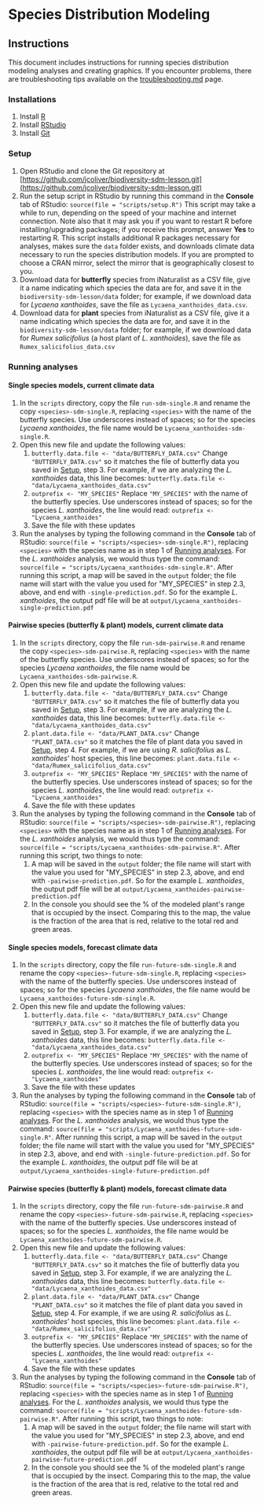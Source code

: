 # Species Distribution Modeling
## Instructions
This document includes instructions for running species distribution modeling analyses and creating graphics. If you encounter problems, there are troubleshooting tips available on the [troubleshooting.md](troubleshoting.md) page.

### Installations
1. Install [R](http://cran.r-project.org/mirrors.html)
2. Install [RStudio](https://www.rstudio.com/products/rstudio/)
3. Install [Git](https://git-scm.org/downloads)

### Setup
1. Open RStudio and clone the Git repository at [https://github.com/jcoliver/biodiversity-sdm-lesson.git](https://github.com/jcoliver/biodiversity-sdm-lesson.git)
2. Run the setup script in RStudio by running this command in the **Console** tab of RStudio:
    `source(file = "scripts/setup.R")`
    This script may take a while to run, depending on the speed of your machine and internet connection. Note also that it may ask you if you want to restart R before installing/upgrading packages; if you receive this prompt, answer **Yes** to restarting R. This script installs additional R packages necessary for analyses, makes sure the `data` folder exists, and downloads climate data necessary to run the species distribution models. If you are prompted to choose a CRAN mirror, select the mirror that is geographically closest to you.
3. Download data for **butterfly** species from iNaturalist as a CSV file, give it a name indicating which species the data are for, and save it in the `biodiversity-sdm-lesson/data` folder; for example, if we download data for _Lycaena xanthoides_, save the file as `Lycaena_xanthoides_data.csv`.
4. Download data for **plant** species from iNaturalist as a CSV file, give it a name indicating which species the data are for, and save it in the `biodiversity-sdm-lesson/data` folder; for example, if we download data for _Rumex salicifolius_ (a host plant of _L. xanthoides_), save the file as `Rumex_salicifolius_data.csv`

### Running analyses
#### Single species models, current climate data
1. In the `scripts` directory, copy the file `run-sdm-single.R` and rename the copy `<species>-sdm-single.R`, replacing `<species>` with the name of the butterfly species. Use underscores instead of spaces; so for the species _Lycaena xanthoides_, the file name would be `Lycaena_xanthoides-sdm-single.R`.
2. Open this new file and update the following values:
    1. `butterfly.data.file <- "data/BUTTERFLY_DATA.csv"`
    Change `"BUTTERFLY_DATA.csv"` so it matches the file of butterfly data you saved in [Setup](#setup), step 3. For example, if we are analyzing the _L. xanthoides_ data, this line becomes:
    `butterfly.data.file <- "data/Lycaena_xanthoides_data.csv"`
    2. `outprefix <- "MY_SPECIES"` 
    Replace `"MY_SPECIES"` with the name of the butterfly species. Use underscores instead of spaces; so for the species _L. xanthoides_, the line would read: 
    `outprefix <- "Lycaena_xanthoides"`
    3. Save the file with these updates
3. Run the analyses by typing the following command in the **Console** tab of RStudio: `source(file = "scripts/<species>-sdm-single.R")`, replacing `<species>` with the species name as in step 1 of [Running analyses](#running-analyses). For the _L. xanthoides_ analysis, we would thus type the command: `source(file = "scripts/Lycaena_xanthoides-sdm-single.R"`. After running this script, a map will be saved in the `output` folder; the file name will start with the value you used for "MY_SPECIES" in step 2.3, above, and end with `-single-prediction.pdf`. So for the example _L. xanthoides_, the output pdf file will be at `output/Lycaena_xanthoides-single-prediction.pdf`

#### Pairwise species (butterfly & plant) models, current climate data
1. In the `scripts` directory, copy the file `run-sdm-pairwise.R` and rename the copy `<species>-sdm-pairwise.R`, replacing `<species>` with the name of the butterfly species. Use underscores instead of spaces; so for the species _Lycaena xanthoides_, the file name would be `Lycaena_xanthoides-sdm-pairwise.R`.
2. Open this new file and update the following values:
    1. `butterfly.data.file <- "data/BUTTERFLY_DATA.csv"`
    Change `"BUTTERFLY_DATA.csv"` so it matches the file of butterfly data you saved in [Setup](#setup), step 3. For example, if we are analyzing the _L. xanthoides_ data, this line becomes:
    `butterfly.data.file <- "data/Lycaena_xanthoides_data.csv"`
    2. `plant.data.file <- "data/PLANT_DATA.csv"`
    Change `"PLANT_DATA.csv"` so it matches the file of plant data you saved in [Setup](#setup), step 4. For example, if we are using _R. salicifolius_ as _L. xanthoides_' host species, this line becomes:
    `plant.data.file <- "data/Rumex_salicifolius_data.csv"`
    3. `outprefix <- "MY_SPECIES"` 
    Replace `"MY_SPECIES"` with the name of the butterfly species. Use underscores instead of spaces; so for the species _L. xanthoides_, the line would read: 
    `outprefix <- "Lycaena_xanthoides"`
    4. Save the file with these updates
3. Run the analyses by typing the following command in the **Console** tab of RStudio: `source(file = "scripts/<species>-sdm-pairwise.R")`, replacing `<species>` with the species name as in step 1 of [Running analyses](#running-analyses). For the _L. xanthoides_ analysis, we would thus type the command: `source(file = "scripts/Lycaena_xanthoides-sdm-pairwise.R"`. After running this script, two things to note:
    1. A map will be saved in the `output` folder; the file name will start with the value you used for "MY_SPECIES" in step 2.3, above, and end with `-pairwise-prediction.pdf`. So for the example _L. xanthoides_, the output pdf file will be at `output/Lycaena_xanthoides-pairwise-prediction.pdf`
    2. In the console you should see the % of the modeled plant's range that is occupied by the insect. Comparing this to the map, the value is the fraction of the area that is red, relative to the total red and green areas.

#### Single species models, forecast climate data
1. In the `scripts` directory, copy the file `run-future-sdm-single.R` and rename the copy `<species>-future-sdm-single.R`, replacing `<species>` with the name of the butterfly species. Use underscores instead of spaces; so for the species _Lycaena xanthoides_, the file name would be `Lycaena_xanthoides-future-sdm-single.R`.
2. Open this new file and update the following values:
    1. `butterfly.data.file <- "data/BUTTERFLY_DATA.csv"`
    Change `"BUTTERFLY_DATA.csv"` so it matches the file of butterfly data you saved in [Setup](#setup), step 3. For example, if we are analyzing the _L. xanthoides_ data, this line becomes:
    `butterfly.data.file <- "data/Lycaena_xanthoides_data.csv"`
    2. `outprefix <- "MY_SPECIES"` 
    Replace `"MY_SPECIES"` with the name of the butterfly species. Use underscores instead of spaces; so for the species _L. xanthoides_, the line would read: 
    `outprefix <- "Lycaena_xanthoides"`
    3. Save the file with these updates
3. Run the analyses by typing the following command in the **Console** tab of RStudio: `source(file = "scripts/<species>-future-sdm-single.R")`, replacing `<species>` with the species name as in step 1 of [Running analyses](#running-analyses). For the _L. xanthoides_ analysis, we would thus type the command: `source(file = "scripts/Lycaena_xanthoides-future-sdm-single.R"`. After running this script, a map will be saved in the `output` folder; the file name will start with the value you used for "MY_SPECIES" in step 2.3, above, and end with `-single-future-prediction.pdf`. So for the example _L. xanthoides_, the output pdf file will be at `output/Lycaena_xanthoides-single-future-prediction.pdf`

#### Pairwise species (butterfly & plant) models, forecast climate data
1. In the `scripts` directory, copy the file `run-future-sdm-pairwise.R` and rename the copy `<species>-future-sdm-pairwise.R`, replacing `<species>` with the name of the butterfly species. Use underscores instead of spaces; so for the species _L. xanthoides_, the file name would be `Lycaena_xanthoides-future-sdm-pairwise.R`.
2. Open this new file and update the following values:
    1. `butterfly.data.file <- "data/BUTTERFLY_DATA.csv"`
    Change `"BUTTERFLY_DATA.csv"` so it matches the file of butterfly data you saved in [Setup](#setup), step 3. For example, if we are analyzing the _L. xanthoides_ data, this line becomes:
    `butterfly.data.file <- "data/Lycaena_xanthoides_data.csv"`
    2. `plant.data.file <- "data/PLANT_DATA.csv"`
    Change `"PLANT_DATA.csv"` so it matches the file of plant data you saved in [Setup](#setup), step 4. For example, if we are using _R. salicifolius_ as _L. xanthoides_' host species, this line becomes:
    `plant.data.file <- "data/Rumex_salicifolius_data.csv"`
    3. `outprefix <- "MY_SPECIES"` 
    Replace `"MY_SPECIES"` with the name of the butterfly species. Use underscores instead of spaces; so for the species _L. xanthoides_, the line would read: 
    `outprefix <- "Lycaena_xanthoides"`
    4. Save the file with these updates
3. Run the analyses by typing the following command in the **Console** tab of RStudio: `source(file = "scripts/<species>-future-sdm-pairwise.R")`, replacing `<species>` with the species name as in step 1 of [Running analyses](#running-analyses). For the _L. xanthoides_ analysis, we would thus type the command: `source(file = "scripts/Lycaena_xanthoides-future-sdm-pairwise.R"`. After running this script, two things to note:
    1. A map will be saved in the `output` folder; the file name will start with the value you used for "MY_SPECIES" in step 2.3, above, and end with `-pairwise-future-prediction.pdf`. So for the example _L. xanthoides_, the output pdf file will be at `output/Lycaena_xanthoides-pairwise-future-prediction.pdf`
    2. In the console you should see the % of the modeled plant's range that is occupied by the insect. Comparing this to the map, the value is the fraction of the area that is red, relative to the total red and green areas.